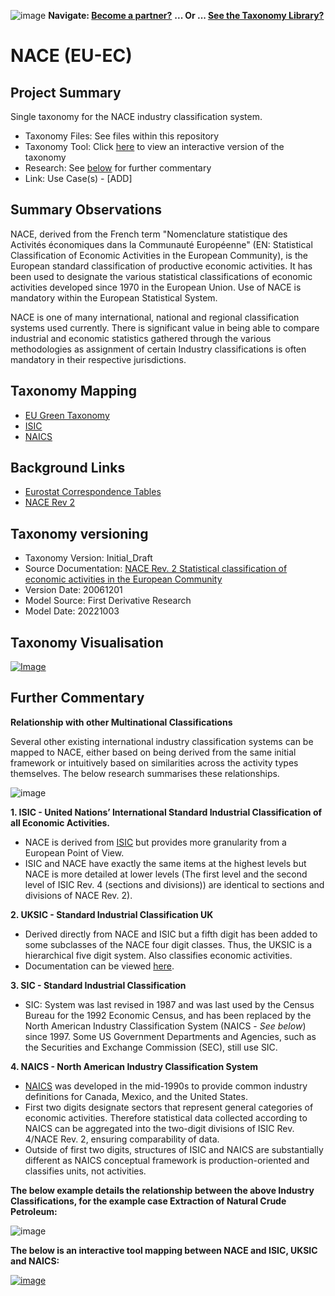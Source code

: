 

![image](https://user-images.githubusercontent.com/112073913/188821900-0c411acf-fbdd-4163-adc9-3ba4e2be78df.png)
**Navigate: [Become a partner?](https://github.com/OS-SFT/06-COLLABORATORS-PARTNERS)**
**... Or ... [See the Taxonomy Library?](https://github.com/orgs/OS-SFT/projects/2)**

# NACE (EU-EC)

## Project Summary

Single taxonomy for the NACE industry classification system.
- Taxonomy Files: See files within this repository
- Taxonomy Tool: Click [here](https://os-sft.solidatus.com/viewer/share/cdybhyK3c7yb3gpqccXLOUPnvJFrQOnM) to view an interactive version of the taxonomy
- Research: See [below](https://github.com/OS-SFT/Taxonomy-Mappings-Library/tree/main/Industry%20Classification%20Taxonomies/NACE#further-commentary) for further commentary
- Link: Use Case(s) - [ADD]

## Summary Observations

NACE, derived from the French term "Nomenclature statistique des Activités économiques dans la Communauté Européenne" (EN: Statistical Classification of Economic Activities in the European Community), is the European standard classification of productive economic activities. It has been used to designate the various statistical classifications of economic activities developed since 1970 in the European Union. Use of NACE is mandatory within the European Statistical System.

NACE is one of many international, national and regional classification systems used currently. There is significant value in being able to compare industrial and economic statistics gathered through the various methodologies as assignment of certain Industry classifications is often mandatory in their respective jurisdictions.

## Taxonomy Mapping

- [EU Green Taxonomy](https://github.com/OS-SFT/Taxonomy-Mappings-Library/tree/main/Single%20Taxonomies/EU%20Taxonomy)
- [ISIC](https://github.com/OS-SFT/Taxonomy-Mappings-Library/tree/main/Industry%20Classification%20Taxonomies/ISIC)
- [NAICS](https://github.com/OS-SFT/Taxonomy-Mappings-Library/tree/main/Industry%20Classification%20Taxonomies/NAICS)

## Background Links
- [Eurostat Correspondence Tables](https://ec.europa.eu/eurostat/ramon/relations/index.cfm?TargetUrl=LST_REL&StrLanguageCode=EN&IntCurrentPage=12)
- [NACE Rev 2](https://ec.europa.eu/eurostat/documents/3859598/5902521/KS-RA-07-015-EN.PDF)

## Taxonomy versioning

- Taxonomy Version: Initial_Draft
- Source Documentation: [NACE Rev. 2 Statistical classification of economic activities in the European Community](https://ec.europa.eu/eurostat/documents/3859598/5902521/KS-RA-07-015-EN.PDF.pdf/dd5443f5-b886-40e4-920d-9df03590ff91?t=1414781457000)
- Version Date: 20061201
- Model Source: First Derivative Research
- Model Date: 20221003

## Taxonomy Visualisation

[![Image](https://user-images.githubusercontent.com/112079442/195343799-68b0c17d-bbf1-4027-8208-b30f72b5604e.png "Click to open interactive Taxonomy Tool")](https://os-sft.solidatus.com/viewer/share/cdybhyK3c7yb3gpqccXLOUPnvJFrQOnM)

## Further Commentary

**Relationship with other Multinational Classifications**

Several other existing international industry classification systems can be mapped to NACE, either based on being derived from the same initial framework or intuitively based on similarities across the activity types themselves. The below research summarises these relationships.

![image](https://user-images.githubusercontent.com/112971360/195322124-7b622d67-626d-4871-b58b-9f4b9436436b.png)

**1. ISIC - United Nations’ International Standard Industrial Classification of all Economic Activities.**

- NACE is derived from [ISIC](https://github.com/OS-SFT/Taxonomy-Mappings-Library/tree/main/Industry%20Classification%20Taxonomies/ISIC) but provides more granularity from a European Point of View. 
- ISIC and NACE have exactly the same items at the highest levels but NACE is more detailed at lower levels (The first level and the second level of ISIC Rev. 4 (sections and divisions)) are identical to sections and divisions of NACE Rev. 2).

**2. UKSIC - Standard Industrial Classification UK** 

- Derived directly from NACE and ISIC but a fifth digit has been added to some subclasses of the NACE four digit classes. Thus, the UKSIC is a hierarchical five digit system. Also classifies economic activities.
- Documentation can be viewed [here](https://www.ons.gov.uk/methodology/classificationsandstandards/ukstandardindustrialclassificationofeconomicactivities/uksic2007).

**3. SIC - Standard Industrial Classification** 

- SIC: System was last revised in 1987 and was last used by the Census Bureau for the 1992 Economic Census, and has been replaced by the North American Industry Classification System (NAICS - _See below_) since 1997. Some US Government Departments and Agencies, such as the Securities and Exchange Commission (SEC), still use SIC.

**4. NAICS - North American Industry Classification System**
- [NAICS](https://github.com/OS-SFT/Taxonomy-Mappings-Library/tree/main/Industry%20Classification%20Taxonomies/NAICS) was developed in the mid-1990s to provide common industry definitions for Canada, Mexico, and the United States.
- First two digits designate sectors that represent general categories of economic activities. Therefore statistical data collected according to NAICS can be aggregated into the two-digit divisions of ISIC Rev. 4/NACE Rev. 2, ensuring comparability of data.
- Outside of first two digits, structures of ISIC and NAICS are substantially different as NAICS conceptual framework is production-oriented and classifies units, not activities.

**The below example details the relationship between the above Industry Classifications, for the example case Extraction of Natural Crude Petroleum:**

![image](https://user-images.githubusercontent.com/112971360/194973547-81f26ea0-e10a-4754-939a-66e8ac59260b.png)

**The below is an interactive tool mapping between NACE and ISIC, UKSIC and NAICS:**

[![image](https://user-images.githubusercontent.com/112971360/195324761-e52c9499-b407-4d9d-946d-b38931aab975.png "Click to open interactive Taxonomy Tool")](https://os-sft.solidatus.com/viewer/share/gxXGBexEBSS6asPdMlpSjyiDlYW93PFt)
